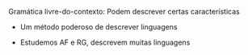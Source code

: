

Gramática livre-do-contexto: Podem descrever certas características

- Um método poderoso de descrever linguagens

- Estudemos AF e RG, descrevem muitas linguagens
